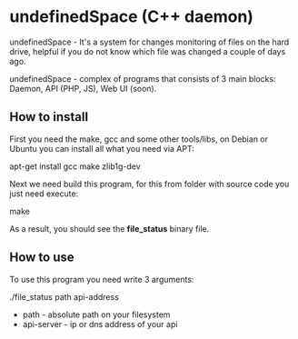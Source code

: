 # undefinedSpace (C++ daemon)

undefinedSpace - It's a system for changes monitoring of files on the hard drive, helpful if you do not know which file was changed a couple of days ago.

undefinedSpace - complex of programs that consists of 3 main blocks: Daemon, API (PHP, JS), Web UI (soon).

## How to install

First you need the make, gcc and some other tools/libs, on Debian or Ubuntu you can install all what you need via APT:

  apt-get install gcc make zlib1g-dev

Next we need build this program, for this from folder with source code you just need execute:

  make

As a result, you should see the **file_status** binary file.

## How to use

To use this program you need write 3 arguments:

  ./file_status path api-address

* path - absolute path on your filesystem
* api-server - ip or dns address of your api
